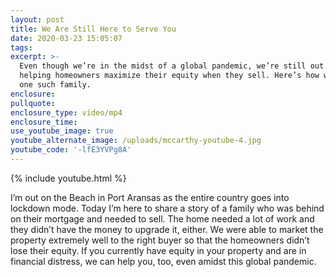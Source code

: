 ```yaml
---
layout: post
title: We Are Still Here to Serve You
date: 2020-03-23 15:05:07
tags:
excerpt: >-
  Even though we’re in the midst of a global pandemic, we’re still out there
  helping homeowners maximize their equity when they sell. Here’s how we helped
  one such family.
enclosure:
pullquote:
enclosure_type: video/mp4
enclosure_time:
use_youtube_image: true
youtube_alternate_image: /uploads/mccarthy-youtube-4.jpg
youtube_code: '-lfE3YVPg8A'
---
```


{% include youtube.html %}

I’m out on the Beach in Port Aransas as the entire country goes into lockdown mode. Today I’m here to share a story of a family who was behind on their mortgage and needed to sell. The home needed a lot of work and they didn’t have the money to upgrade it, either. We were able to market the property extremely well to the right buyer so that the homeowners didn’t lose their equity. If you currently have equity in your property and are in financial distress, we can help you, too, even amidst this global pandemic.&nbsp;